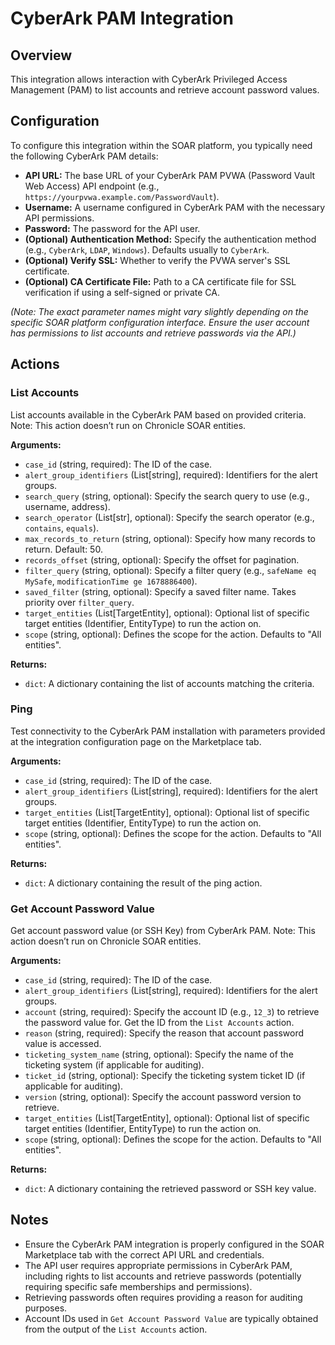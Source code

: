# CyberArk PAM Integration

## Overview

This integration allows interaction with CyberArk Privileged Access Management (PAM) to list accounts and retrieve account password values.

## Configuration

To configure this integration within the SOAR platform, you typically need the following CyberArk PAM details:

*   **API URL:** The base URL of your CyberArk PAM PVWA (Password Vault Web Access) API endpoint (e.g., `https://yourpvwa.example.com/PasswordVault`).
*   **Username:** A username configured in CyberArk PAM with the necessary API permissions.
*   **Password:** The password for the API user.
*   **(Optional) Authentication Method:** Specify the authentication method (e.g., `CyberArk`, `LDAP`, `Windows`). Defaults usually to `CyberArk`.
*   **(Optional) Verify SSL:** Whether to verify the PVWA server's SSL certificate.
*   **(Optional) CA Certificate File:** Path to a CA certificate file for SSL verification if using a self-signed or private CA.

*(Note: The exact parameter names might vary slightly depending on the specific SOAR platform configuration interface. Ensure the user account has permissions to list accounts and retrieve passwords via the API.)*

## Actions

### List Accounts

List accounts available in the CyberArk PAM based on provided criteria. Note: This action doesn’t run on Chronicle SOAR entities.

**Arguments:**

*   `case_id` (string, required): The ID of the case.
*   `alert_group_identifiers` (List[string], required): Identifiers for the alert groups.
*   `search_query` (string, optional): Specify the search query to use (e.g., username, address).
*   `search_operator` (List[str], optional): Specify the search operator (e.g., `contains`, `equals`).
*   `max_records_to_return` (string, optional): Specify how many records to return. Default: 50.
*   `records_offset` (string, optional): Specify the offset for pagination.
*   `filter_query` (string, optional): Specify a filter query (e.g., `safeName eq MySafe`, `modificationTime ge 1678886400`).
*   `saved_filter` (string, optional): Specify a saved filter name. Takes priority over `filter_query`.
*   `target_entities` (List[TargetEntity], optional): Optional list of specific target entities (Identifier, EntityType) to run the action on.
*   `scope` (string, optional): Defines the scope for the action. Defaults to "All entities".

**Returns:**

*   `dict`: A dictionary containing the list of accounts matching the criteria.

### Ping

Test connectivity to the CyberArk PAM installation with parameters provided at the integration configuration page on the Marketplace tab.

**Arguments:**

*   `case_id` (string, required): The ID of the case.
*   `alert_group_identifiers` (List[string], required): Identifiers for the alert groups.
*   `target_entities` (List[TargetEntity], optional): Optional list of specific target entities (Identifier, EntityType) to run the action on.
*   `scope` (string, optional): Defines the scope for the action. Defaults to "All entities".

**Returns:**

*   `dict`: A dictionary containing the result of the ping action.

### Get Account Password Value

Get account password value (or SSH Key) from CyberArk PAM. Note: This action doesn’t run on Chronicle SOAR entities.

**Arguments:**

*   `case_id` (string, required): The ID of the case.
*   `alert_group_identifiers` (List[string], required): Identifiers for the alert groups.
*   `account` (string, required): Specify the account ID (e.g., `12_3`) to retrieve the password value for. Get the ID from the `List Accounts` action.
*   `reason` (string, required): Specify the reason that account password value is accessed.
*   `ticketing_system_name` (string, optional): Specify the name of the ticketing system (if applicable for auditing).
*   `ticket_id` (string, optional): Specify the ticketing system ticket ID (if applicable for auditing).
*   `version` (string, optional): Specify the account password version to retrieve.
*   `target_entities` (List[TargetEntity], optional): Optional list of specific target entities (Identifier, EntityType) to run the action on.
*   `scope` (string, optional): Defines the scope for the action. Defaults to "All entities".

**Returns:**

*   `dict`: A dictionary containing the retrieved password or SSH key value.

## Notes

*   Ensure the CyberArk PAM integration is properly configured in the SOAR Marketplace tab with the correct API URL and credentials.
*   The API user requires appropriate permissions in CyberArk PAM, including rights to list accounts and retrieve passwords (potentially requiring specific safe memberships and permissions).
*   Retrieving passwords often requires providing a reason for auditing purposes.
*   Account IDs used in `Get Account Password Value` are typically obtained from the output of the `List Accounts` action.
